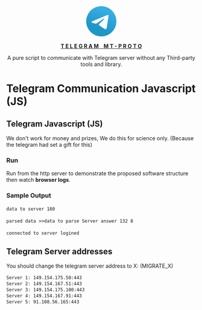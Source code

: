 <div align="center">
  <a href="https://github.com/BaseMax/TelegramCommunicationJS" target="_blank"><img src="Telegram.svg" alt="Telegram Communication Javascript MT-Proto" style="max-width:100%; margin: 0 auto;" width="80" height="80">
  <p><b>T E L E G R A M &nbsp;&nbsp; M T - P R O T O</b></p></a>
  <p>A pure script to communicate with Telegram server without any Third-party tools and library.</p>
</div>

# Telegram Communication Javascript (JS)

## Telegram Javascript (JS)

We don't work for money and prizes, We do this for science only. (Because the telegram had set a gift for this)

### Run

Run from the http server to demonstrate the proposed software structure then watch **browser logs**.

### Sample Output
  
```
data to server 180

parsed data >>data to parse Server answer 132 8

connected to server logined
```

## Telegram Server addresses

You should change the telegram server address to X: (MIGRATE_X)

    Server 1: 149.154.175.50:443
    Server 2: 149.154.167.51:443
    Server 3: 149.154.175.100:443
    Server 4: 149.154.167.91:443
    Server 5: 91.108.56.165:443


